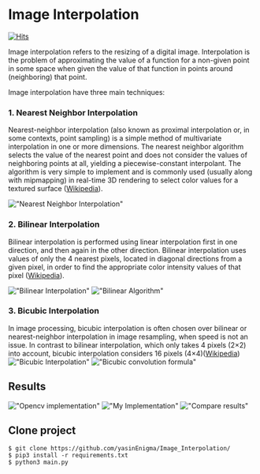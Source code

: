 # Image Interpolation 
[![Hits](https://hits.seeyoufarm.com/api/count/incr/badge.svg?url=https%3A%2F%2Fgithub.com%2FYasinEnigma%2FImage_Interpolation&count_bg=%2379C83D&title_bg=%23302D2D&icon=husqvarna.svg&icon_color=%23E7E7E7&title=hits&edge_flat=false)](https://hits.seeyoufarm.com)

Image interpolation refers to the resizing of a digital image. Interpolation is the problem of approximating the value of a function for a non-given point in some space when given the value of that function in points around (neighboring) that point. 

Image interpolation have three main techniques:
### 1. Nearest Neighbor Interpolation
Nearest-neighbor interpolation (also known as proximal interpolation or, in some contexts, point sampling) is a simple method of multivariate interpolation in one or more dimensions. The nearest neighbor algorithm selects the value of the nearest point and does not consider the values of neighboring points at all, yielding a piecewise-constant interpolant. The algorithm is very simple to implement and is commonly used (usually along with mipmapping) in real-time 3D rendering to select color values for a textured surface ([Wikipedia](https://en.wikipedia.org/wiki/Nearest-neighbor_interpolation#:~:text=Nearest%2Dneighbor%20interpolation%20(also%20known,in%20one%20or%20more%20dimensions.))).

!["Nearest Neighbor Interpolation"](https://user-images.githubusercontent.com/26917380/101096984-9cce3d00-35d5-11eb-821e-4e17dcb3b8ba.png)

### 2. Bilinear Interpolation
Bilinear interpolation is performed using linear interpolation first in one direction, and then again in the other direction. Bilinear interpolation uses values of only the 4 nearest pixels, located in diagonal directions from a given pixel, in order to find the appropriate color intensity values of that pixel ([Wikipedia](https://en.wikipedia.org/wiki/Bilinear_interpolation)).

!["Bilinear Interpolation"](https://user-images.githubusercontent.com/26917380/101096980-9c35a680-35d5-11eb-9a48-c7325c8a0e9c.png)
!["Bilinear Algorithm"](https://user-images.githubusercontent.com/26917380/101096977-9b047980-35d5-11eb-9756-8063cf5fc2be.jpeg)

### 3. Bicubic Interpolation 
In image processing, bicubic interpolation is often chosen over bilinear or nearest-neighbor interpolation in image resampling, when speed is not an issue. In contrast to bilinear interpolation, which only takes 4 pixels (2×2) into account, bicubic interpolation considers 16 pixels (4×4)([Wikipedia](https://en.wikipedia.org/wiki/Bicubic_interpolation#:~:text=In%20mathematics%2C%20bicubic%20interpolation%20is,interpolation%20or%20nearest%2Dneighbor%20interpolation.))
!["Bicubic Interpolation"](https://user-images.githubusercontent.com/26917380/101096971-99d34c80-35d5-11eb-861c-b8c88ab5866d.jpeg)
![ "Bicubic convolution formula"](https://user-images.githubusercontent.com/26917380/101096982-9c35a680-35d5-11eb-8ebc-9b2ccc0b4bf4.png)

## Results 
!["Opencv implementation"](https://user-images.githubusercontent.com/26917380/101097475-75c43b00-35d6-11eb-832d-a36a51241632.png)
!["My Implementation"](https://user-images.githubusercontent.com/26917380/101097462-7066f080-35d6-11eb-9fef-b62b58bc5fd1.png)
!["Compare results"](https://user-images.githubusercontent.com/26917380/101097490-7bba1c00-35d6-11eb-83a1-f4eb77df15bb.png)
## Clone project 
```
$ git clone https://github.com/yasinEnigma/Image_Interpolation/
$ pip3 install -r requirements.txt
$ python3 main.py

```


